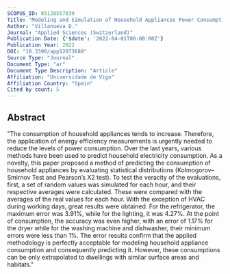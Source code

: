 ```yaml
---
SCOPUS_ID: 85128557839
Title: "Modeling and Simulation of Household Appliances Power Consumption"
Author: "Villanueva D."
Journal: "Applied Sciences (Switzerland)"
Publication Date: {'$date': '2022-04-01T00:00:00Z'}
Publication Year: 2022
DOI: "10.3390/app12073689"
Source Type: "Journal"
Document Type: "ar"
Document Type Description: "Article"
Affiliation: "Universidade de Vigo"
Affiliation Country: "Spain"
Cited by count: 5
---
```


## Abstract
"The consumption of household appliances tends to increase. Therefore, the application of energy efficiency measurements is urgently needed to reduce the levels of power consumption. Over the last years, various methods have been used to predict household electricity consumption. As a novelty, this paper proposed a method of predicting the consumption of household appliances by evaluating statistical distributions (Kolmogorov–Smirnov Test and Pearson’s X2 test). To test the veracity of the evaluations, first, a set of random values was simulated for each hour, and their respective averages were calculated. These were compared with the averages of the real values for each hour. With the exception of HVAC during working days, great results were obtained. For the refrigerator, the maximum error was 3.91%, while for the lighting, it was 4.27%. At the point of consumption, the accuracy was even higher, with an error of 1.17% for the dryer while for the washing machine and dishwasher, their minimum errors were less than 1%. The error results confirm that the applied methodology is perfectly acceptable for modeling household appliance consumption and consequently predicting it. However, these consumptions can be only extrapolated to dwellings with similar surface areas and habitats."
